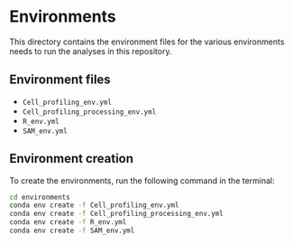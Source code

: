 # Environments

This directory contains the environment files for the various environments needs to run the analyses in this repository.


## Environment files
- `Cell_profiling_env.yml`
- `Cell_profiling_processing_env.yml`
- `R_env.yml`
- `SAM_env.yml`

## Environment creation
To create the environments, run the following command in the terminal:

```bash
cd environments
conda env create -f Cell_profiling_env.yml
conda env create -f Cell_profiling_processing_env.yml
conda env create -f R_env.yml
conda env create -f SAM_env.yml
```

